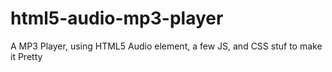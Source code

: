 html5-audio-mp3-player
======================

A MP3 Player, using HTML5 Audio element, a few JS, and CSS stuf to make it Pretty
